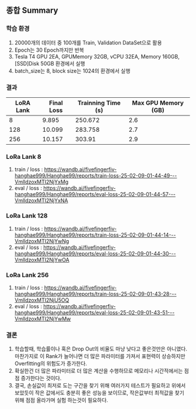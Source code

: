 ## 종합 Summary

### 학습 환경
1. 20000개의 데이터 중 100개를 Train, Validation DataSet으로 활용
2. Epoch는 30 Epoch까지만 반복
3. Tesla T4 GPU 2EA, GPUMemory 32GB, vCPU 32EA, Memory 160GB, [SSD]Disk 50GB 환경에서 실행
4. batch_size는 8, block size는 1024의 환경에서 실행

### 결과

| LoRA Lank | Final Loss | Trainning Time (s) | Max GPU Memory (GB) |
|----------|----------|----------|----------|
| 8 | 9.895 | 250.672 | 2.6 |
| 128 | 10.099 | 283.758 | 2.7 |
| 256 | 10.157 | 303.91 | 2.9 |

### LoRa Lank 8
1. train / loss : https://wandb.ai/fivefingerfiv-hanghae999/Hanghae99/reports/train-loss-25-02-09-01-44-49---VmlldzoxMTI2NjYxMg
2. eval / loss : https://wandb.ai/fivefingerfiv-hanghae999/Hanghae99/reports/eval-loss-25-02-09-01-44-57---VmlldzoxMTI2NjYxNA

### LoRa Lank 128
1. train / loss : https://wandb.ai/fivefingerfiv-hanghae999/Hanghae99/reports/train-loss-25-02-09-01-44-14---VmlldzoxMTI2NjYwNg
2. eval / loss : https://wandb.ai/fivefingerfiv-hanghae999/Hanghae99/reports/eval-loss-25-02-09-01-44-30---VmlldzoxMTI2NjYwOA

### LoRa Lank 256
1. train / loss : https://wandb.ai/fivefingerfiv-hanghae999/Hanghae99/reports/train-loss-25-02-09-01-43-28---VmlldzoxMTI2NjU5OQ
2. eval / loss : https://wandb.ai/fivefingerfiv-hanghae999/Hanghae99/reports/eval-loss-25-02-09-01-43-51---VmlldzoxMTI2NjYwMw

### 결론
1. 학습할때, 학습률이나 혹은 Drop Out의 비율도 마냥 낮다고 좋은것만은 아니였다. 마찬가지로 이 Rank가 늘어나면 더 많은 파라미터를 가져서 표현력이 상승하지만 Overfitting의 위험도가 증가한다.
2. 확실한건 더 많은 파라미터로 더 많은 계산을 수행하므로 메모리나 시간적에서는 점점 증가한다는 것이다.
3. 결국, 손실값이 최저로 도는 구간을 찾기 위해 여러가지 테스트가 필요하고 위에서 보았듯이 작은 값에서도 충분히 좋은 성능을 보이므로, 작은값부터 최적값을 찾기 위해 점점 올라가며 실험 하는것이 필요하다.

